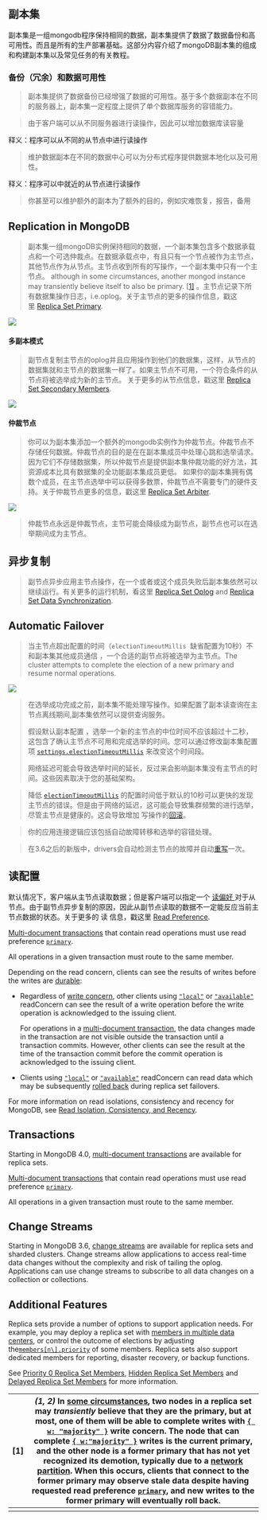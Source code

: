 ## 副本集

副本集是一组mongodb程序保持相同的数据，副本集提供了数据了数据备份和高可用性。而且是所有的生产部署基础。这部分内容介绍了mongoDB副本集的组成和构建副本集以及常见任务的有关教程。

### 备份（冗余）和数据可用性

>  副本集提供了数据备份已经增强了数据的可用性。基于多个数据副本在不同的服务器上，副本集一定程度上提供了单个数据库服务的容错能力。

>  由于客户端可以从不同服务器进行读操作，因此可以增加数据库读容量

释义：程序可以从不同的从节点中进行读操作

> 维护数据副本在不同的数据中心可以为分布式程序提供数据本地化以及可用性。

释义：程序可以中就近的从节点进行读操作

> 你甚至可以维护额外的副本为了额外的目的，例如灾难恢复，报告，备用

## Replication in MongoDB

>  副本集一组mongoDB实例保持相同的数据，一个副本集包含多个数据承载点和一个可选仲裁点。在数据承载点中，有且只有一个节点被作为主节点，其他节点作为从节点。主节点收到所有的写操作，一个副本集中只有一个主节点。 although in some circumstances, another mongod instance may transiently believe itself to also be primary. [[1\]](https://docs.mongodb.com/manual/replication/#edge-cases-2-primaries)  。主节点记录下所有数据集操作日志，i.e.oplog。关于主节点的更多的操作信息，戳这里 [Replica Set Primary](https://docs.mongodb.com/manual/core/replica-set-primary/). 

![](https://docs.mongodb.com/manual/_images/replica-set-read-write-operations-primary.bakedsvg.svg)





#### 多副本模式

> 副节点复制主节点的oplog并且应用操作到他们的数据集，这样，从节点的数据集就和主节点的数据集一样了。如果主节点不可用，一个符合条件的从节点将被选举成为新的主节点。 关于更多的从节点信息，戳这里 [Replica Set Secondary Members](https://docs.mongodb.com/manual/core/replica-set-secondary/). 

![](https://docs.mongodb.com/manual/_images/replica-set-primary-with-two-secondaries.bakedsvg.svg)







#### 仲裁节点

> 你可以为副本集添加一个额外的mongodb实例作为仲裁节点。仲裁节点不存储任何数据。仲裁节点的目的是在在副本集成员中处理心跳和选举请求。因为它们不存储数据集，所以仲裁节点是提供副本集仲裁功能的好方法，其资源成本比具有数据集的全功能副本集成员更低。 如果你的副本集拥有偶数个成员，在主节点选举中可以获得多数票，仲裁节点不需要专门的硬件支持。关于仲裁节点更多的信息，戳这里 [Replica Set Arbiter](https://docs.mongodb.com/manual/core/replica-set-arbiter/). 

![](https://docs.mongodb.com/manual/_images/replica-set-primary-with-secondary-and-arbiter.bakedsvg.svg)

>  仲裁节点永远是仲裁节点，主节可能会降级成为副节点，副节点也可以在选举期间成为主节点。



## 异步复制

> 副节点异步应用主节点操作，在一个或者或这个成员失败后副本集依然可以继续运行。有关更多的运行机制，看这里 [Replica Set Oplog](https://docs.mongodb.com/manual/core/replica-set-oplog/#replica-set-oplog) and [Replica Set Data Synchronization](https://docs.mongodb.com/manual/core/replica-set-sync/#replica-set-sync). 

## Automatic Failover

> 当主节点超出配置的时间（`electionTimeoutMillis`  缺省配置为10秒）不和副本集其他成员通信 ，一个合适的副节点将被选举为主节点。The cluster attempts to complete the election of a new primary and resume normal operations. 

![](https://docs.mongodb.com/manual/_images/replica-set-trigger-election.bakedsvg.svg)



> 在选举成功完成之前，副本集不能处理写操作。如果配置了副本读查询在主节点离线期间,副本集依然可以提供查询服务。
>
> 假设默认副本配置 ，选举一个新的主节点的中位时间不应该超过十二秒，这包含了确认主节点不可用和完成选举的时间。您可以通过修改副本集配置项 [`settings.electionTimeoutMillis`](https://docs.mongodb.com/manual/reference/replica-configuration/#rsconf.settings.electionTimeoutMillis) 来改变这个时间段。
>
> 网络延迟可能会导致选举时间的延长，反过来会影响副本集没有主节点的时间。这些因素取决于您的基础架构。

> 降低 [`electionTimeoutMillis`](https://docs.mongodb.com/manual/reference/replica-configuration/#rsconf.settings.electionTimeoutMillis) 的配置时间低于默认的10秒可以更快的发现主节点的错误。但是由于网络的延迟，这可能会导致集群频繁的进行选举，尽管主节点是健康的。这会导致增加 写操作的[回滚](https://docs.mongodb.com/manual/core/replica-set-rollbacks/#replica-set-rollback)。

> 你的应用连接逻辑应该包括自动故障转移和选举的容错处理。

> 在3.6之后的新版中，drivers会自动检测主节点的故障并自动[重写](https://docs.mongodb.com/manual/core/retryable-writes/#retryable-writes)一次。

## 读配置

默认情况下，客户端从主节点读取数据；但是客户端可以指定一个 [读偏好 ](https://docs.mongodb.com/manual/core/read-preference/)对于从节点。由于副节点异步复制的原因，因此从副节点读取的数据不一定能反应当前主节点数据的状态。关于更多的 读 信息，戳这里 [Read Preference](https://docs.mongodb.com/manual/core/read-preference/). 

[Multi-document transactions](https://docs.mongodb.com/manual/core/transactions/) that contain read operations must use read preference [`primary`](https://docs.mongodb.com/manual/reference/read-preference/#primary). 

All operations in a given transaction must route to the same member. 



Depending on the read concern, clients can see the results of writes before the writes are [durable](https://docs.mongodb.com/manual/reference/glossary/#term-durable):

- Regardless of [write concern](https://docs.mongodb.com/manual/reference/write-concern/), other clients using [`"local"`](https://docs.mongodb.com/manual/reference/read-concern-local/#readconcern.%22local%22) or [`"available"`](https://docs.mongodb.com/manual/reference/read-concern-available/#readconcern.%22available%22) readConcern can see the result of a write operation before the write operation is acknowledged to the issuing client.

  For operations in a [multi-document transaction](https://docs.mongodb.com/manual/core/transactions/), the data changes made in the transaction are not visible outside the transaction until a transaction commits. However, other clients can see the result at the time of the transaction commit before the commit operation is acknowledged to the issuing client.

- Clients using [`"local"`](https://docs.mongodb.com/manual/reference/read-concern-local/#readconcern.%22local%22) or [`"available"`](https://docs.mongodb.com/manual/reference/read-concern-available/#readconcern.%22available%22) readConcern can read data which may be subsequently [rolled back](https://docs.mongodb.com/manual/core/replica-set-rollbacks/) during replica set failovers.

For more information on read isolations, consistency and recency for MongoDB, see [Read Isolation, Consistency, and Recency](https://docs.mongodb.com/manual/core/read-isolation-consistency-recency/).

## Transactions

Starting in MongoDB 4.0, [multi-document transactions](https://docs.mongodb.com/manual/core/transactions/) are available for replica sets.

[Multi-document transactions](https://docs.mongodb.com/manual/core/transactions/) that contain read operations must use read preference [`primary`](https://docs.mongodb.com/manual/reference/read-preference/#primary).

All operations in a given transaction must route to the same member.

## Change Streams

Starting in MongoDB 3.6, [change streams](https://docs.mongodb.com/manual/changeStreams/) are available for replica sets and sharded clusters. Change streams allow applications to access real-time data changes without the complexity and risk of tailing the oplog. Applications can use change streams to subscribe to all data changes on a collection or collections.

## Additional Features

Replica sets provide a number of options to support application needs. For example, you may deploy a replica set with [members in multiple data centers](https://docs.mongodb.com/manual/core/replica-set-architecture-geographically-distributed/), or control the outcome of elections by adjusting the[`members[n\].priority`](https://docs.mongodb.com/manual/reference/replica-configuration/#rsconf.members[n].priority) of some members. Replica sets also support dedicated members for reporting, disaster recovery, or backup functions.

See [Priority 0 Replica Set Members](https://docs.mongodb.com/manual/core/replica-set-priority-0-member/#replica-set-secondary-only-members), [Hidden Replica Set Members](https://docs.mongodb.com/manual/core/replica-set-hidden-member/#replica-set-hidden-members) and [Delayed Replica Set Members](https://docs.mongodb.com/manual/core/replica-set-delayed-member/#replica-set-delayed-members) for more information.

| [1]  | *(1, 2)* In [some circumstances](https://docs.mongodb.com/manual/reference/read-preference/#edge-cases), two nodes in a replica set may *transiently* believe that they are the primary, but at most, one of them will be able to complete writes with [`{ w: "majority" }`](https://docs.mongodb.com/manual/reference/write-concern/#writeconcern.%22majority%22) write concern. The node that can complete [`{ w:"majority" }`](https://docs.mongodb.com/manual/reference/write-concern/#writeconcern.%22majority%22) writes is the current primary, and the other node is a former primary that has not yet recognized its demotion, typically due to a [network partition](https://docs.mongodb.com/manual/reference/glossary/#term-network-partition). When this occurs, clients that connect to the former primary may observe stale data despite having requested read preference [`primary`](https://docs.mongodb.com/manual/reference/read-preference/#primary), and new writes to the former primary will eventually roll back. |
| ---- | ------------------------------------------------------------ |
|      |                                                              |

